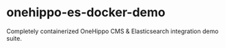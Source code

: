 # onehippo-es-docker-demo
Completely containerized OneHippo CMS &amp; Elasticsearch integration demo suite.
